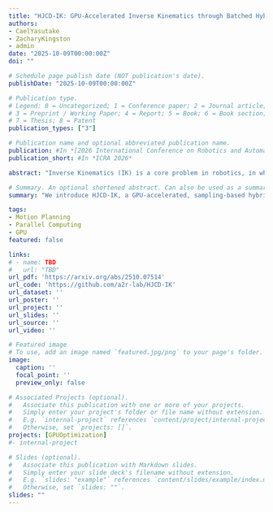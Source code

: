 ```yaml
---
title: "HJCD-IK: GPU-Accelerated Inverse Kinematics through Batched Hybrid Jacobian Coordinate Descent"
authors:
- CaelYasutake
- ZacharyKingston
- admin
date: "2025-10-09T00:00:00Z"
doi: ""

# Schedule page publish date (NOT publication's date).
publishDate: "2025-10-09T00:00:00Z"

# Publication type.
# Legend: 0 = Uncategorized; 1 = Conference paper; 2 = Journal article;
# 3 = Preprint / Working Paper; 4 = Report; 5 = Book; 6 = Book section;
# 7 = Thesis; 8 = Patent
publication_types: ["3"]

# Publication name and optional abbreviated publication name.
publication: #In *[2026 International Conference on Robotics and Automation (ICRA)](https://2026.ieee-icra.org/)*
publication_short: #In *ICRA 2026*

abstract: "Inverse Kinematics (IK) is a core problem in robotics, in which joint configurations are found to achieve a desired end-effector pose. Although analytical solvers are fast and efficient, they are limited to systems with low degrees-of-freedom and specific topological structures. Numerical optimization-based approaches are more general, but suffer from high computational costs and frequent convergence to spurious local minima. Recent efforts have explored the use of GPUs to combine sampling and optimization to enhance both the accuracy and speed of IK solvers. We build on this recent literature and introduce HJCD-IK, a GPU-accelerated, sampling-based hybrid solver that combines an orientation-aware greedy coordinate descent initialization scheme with a Jacobian-based polishing routine. This design enables our solver to improve both convergence speed and overall accuracy as compared to the state-of-the-art, consistently finding solutions along the accuracy-latency Pareto frontier and often achieving order-of-magnitude gains. In addition, our method produces a broad distribution of high-quality samples, yielding the lowest maximum mean discrepancy. We release our code open-source for the benefit of the community."

# Summary. An optional shortened abstract. Can also be used as a summary for an extended abstract or poster etc.
summary: "We introduce HJCD-IK, a GPU-accelerated, sampling-based hybrid Inverse Kinematics (IK) solver that combines an orientation-aware greedy coordinate descent initialization scheme with a Jacobian-based polishing routine. This design enables our solver to improve both convergence speed and overall accuracy as compared to the state-of-the-art, consistently finding solutions along the accuracy-latency Pareto frontier and often achieving order-of-magnitude gains. In addition, our method produces a broad distribution of high-quality samples, yielding the lowest maximum mean discrepancy. We release our code open-source for the benefit of the community."

tags:
- Motion Planning
- Parallel Computing
- GPU
featured: false

links:
# - name: TBD
#   url: "TBD"
url_pdf: 'https://arxiv.org/abs/2510.07514'
url_code: 'https://github.com/a2r-lab/HJCD-IK'
url_dataset: ''
url_poster: ''
url_project: ''
url_slides: ''
url_source: ''
url_video: ''

# Featured image
# To use, add an image named `featured.jpg/png` to your page's folder. 
image:
  caption: ''
  focal_point: ''
  preview_only: false

# Associated Projects (optional).
#   Associate this publication with one or more of your projects.
#   Simply enter your project's folder or file name without extension.
#   E.g. `internal-project` references `content/project/internal-project/index.md`.
#   Otherwise, set `projects: []`.
projects: [GPUOptimization]
#- internal-project

# Slides (optional).
#   Associate this publication with Markdown slides.
#   Simply enter your slide deck's filename without extension.
#   E.g. `slides: "example"` references `content/slides/example/index.md`.
#   Otherwise, set `slides: ""`.
slides: ""
---
```


<!-- {{% alert note %}}
Click the *Cite* button above to demo the feature to enable visitors to import publication metadata into their reference management software.
{{% /alert %}}

{{% alert note %}}
Click the *Slides* button above to demo Academic's Markdown slides feature.
{{% /alert %}} -->

<!-- Supplementary notes can be added here, including [code and math](https://sourcethemes.com/academic/docs/writing-markdown-latex/). -->

